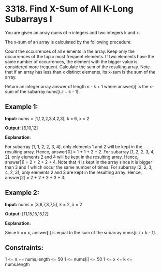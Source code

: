 # 3318. Find X-Sum of All K-Long Subarrays I
You are given an array nums of n integers and two integers k and x.

The x-sum of an array is calculated by the following procedure:

Count the occurrences of all elements in the array.
Keep only the occurrences of the top x most frequent elements. If two elements have the same number of occurrences, the element with the bigger value is considered more frequent.
Calculate the sum of the resulting array.
Note that if an array has less than x distinct elements, its x-sum is the sum of the array.

Return an integer array answer of length n - k + 1 where answer[i] is the x-sum of the subarray nums[i..i + k - 1].



## Example 1:

**Input:** nums = [1,1,2,2,3,4,2,3], k = 6, x = 2

**Output:** [6,10,12]

**Explanation:**

For subarray [1, 1, 2, 2, 3, 4], only elements 1 and 2 will be kept in the resulting array. Hence, answer[0] = 1 + 1 + 2 + 2.
For subarray [1, 2, 2, 3, 4, 2], only elements 2 and 4 will be kept in the resulting array. Hence, answer[1] = 2 + 2 + 2 + 4. Note that 4 is kept in the array since it is bigger than 3 and 1 which occur the same number of times.
For subarray [2, 2, 3, 4, 2, 3], only elements 2 and 3 are kept in the resulting array. Hence, answer[2] = 2 + 2 + 2 + 3 + 3.

## Example 2:

**Input:** nums = [3,8,7,8,7,5], k = 2, x = 2

**Output:** [11,15,15,15,12]

**Explanation:**

Since k == x, answer[i] is equal to the sum of the subarray nums[i..i + k - 1].



## Constraints:

1 <= n == nums.length <= 50
1 <= nums[i] <= 50
1 <= x <= k <= nums.length